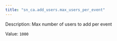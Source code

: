 ```yaml
---
title: "sn_ca.add_users.max_users_per_event"
---
```


Description: Max number of users to add per event

Value: `1000`